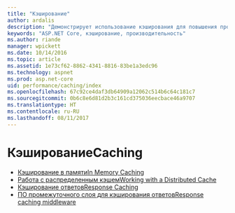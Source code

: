 ```yaml
---
title: "Кэширование"
author: ardalis
description: "Демонстрирует использование кэширования для повышения производительности."
keywords: "ASP.NET Core, кэширование, производительность"
ms.author: riande
manager: wpickett
ms.date: 10/14/2016
ms.topic: article
ms.assetid: 1e73cf62-8862-4341-8816-83be1a3edc96
ms.technology: aspnet
ms.prod: asp.net-core
uid: performance/caching/index
ms.openlocfilehash: 67c92ce4daf3db64909a12062c514b6c64c181c7
ms.sourcegitcommit: 0b6c8e6d81d2b3c161cd375036eecbace46a9707
ms.translationtype: HT
ms.contentlocale: ru-RU
ms.lasthandoff: 08/11/2017
---
```

# <a name="caching"></a><span data-ttu-id="1deee-104">Кэширование</span><span class="sxs-lookup"><span data-stu-id="1deee-104">Caching</span></span>

* [<span data-ttu-id="1deee-105">Кэширование в памяти</span><span class="sxs-lookup"><span data-stu-id="1deee-105">In Memory Caching</span></span>](memory.md)
* [<span data-ttu-id="1deee-106">Работа с распределенным кэшем</span><span class="sxs-lookup"><span data-stu-id="1deee-106">Working with a Distributed Cache</span></span>](distributed.md)
* [<span data-ttu-id="1deee-107">Кэширование ответов</span><span class="sxs-lookup"><span data-stu-id="1deee-107">Response Caching</span></span>](response.md)
* [<span data-ttu-id="1deee-108">ПО промежуточного слоя для кэширования ответов</span><span class="sxs-lookup"><span data-stu-id="1deee-108">Response caching middleware</span></span>](middleware.md)
